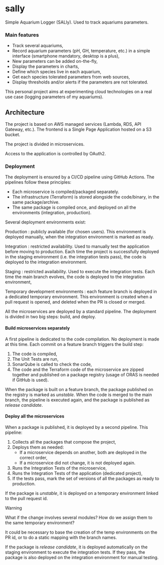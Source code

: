# sally

Simple Aquarium Logger (SALly). Used to track aquariums parameters.

### Main features

- Track several aquariums,
- Record aquarium parameters (pH, GH, temperature, etc.) in a simple interface (smartphone mandatory, desktop is a
  plus),
- New parameters can be added on-the-fly,
- Display the parameters in charts,
- Define which species live in each aquarium,
- Get each species tolerated parameters from web sources,
- Display thresholds and/or alerts if the parameters are not tolerated.

This personal project aims at experimenting cloud technologies on a real use case (logging parameters of my aquariums).

## Architecture

The project is based on AWS managed services (Lambda, RDS, API Gateway, etc.). The frontend is a Single Page
Application hosted on a S3 bucket.

The project is divided in microservices.

Access to the application is controlled by OAuth2.

### Deployment

The deployment is ensured by a CI/CD pipeline using GitHub Actions. The pipelines follow these principles:

- Each microservice is compiled/packaged separately.
- The infrastructure (Terraform) is stored alongside the code/binary, in the same package/archive.
- The same package is compiled once, and deployed on all the environments (integration, production).

Several deployment environments exist:

Production
: publicly available (for chosen users). This environment is deployed manually, when the integration environment is
marked as ready.

Integration
: restricted availability. Used to manually test the application before moving to production. Each time the project is
successfully deployed in the staging environment (i.e. the integration tests pass), the code is deployed to the
integration environment.

Staging
: restricted availability. Used to execute the integration tests. Each time the main branch evolves, the code is
deployed to the integration environment,

Temporary development environments
: each feature branch is deployed in a dedicated temporary environment. This environment is created when a pull request
is opened, and deleted when the PR is closed or merged.

All the microservices are deployed by a standard pipeline. The deployment is divided in two big steps: build, and
deploy.

#### Build microservices separately

A first pipeline is dedicated to the code compilation. No deployment is made at this time.
Each commit on a feature branch triggers the build step:

1. The code is compiled,
2. The Unit Tests are run,
3. SonarQube is called to check the code,
4. The code and the Terraform code of the microservice are zipped together and published on a package registry (usage of
   ORAS is needed if GitHub is used).

When the package is built on a feature branch, the package published on the registry is marked as _unstable_. When the
code is merged to the main branch, the pipeline is executed again, and the package is published as _release candidate_.

#### Deploy all the microservices

When a package is published, it is deployed by a second pipeline. This pipeline:

1. Collects all the packages that compose the project,
2. Deploys them as needed:
    - If a microservice depends on another, both are deployed in the correct order,
    - If a microservice did not change, it is not deployed again.
3. Runs the Integration Tests of the microservice,
4. Runs the Integration Tests of the application (dedicated project),
5. If the tests pass, mark the set of versions of all the packages as ready to production.

If the package is _unstable_, it is deployed on a temporary environment linked to the pull request id.

> [!WARNING]
> What if the change involves several modules? How do we assign them to the same temporary environment?
>
> It could be necessary to base the creation of the temp environments on the PR id, or to do a static mapping with the
> branch names.

If the package is _release candidate_, it is deployed automatically on the staging environment to execute the
integration tests. If they pass, the package is also deployed on the integration environment for manual testing.
